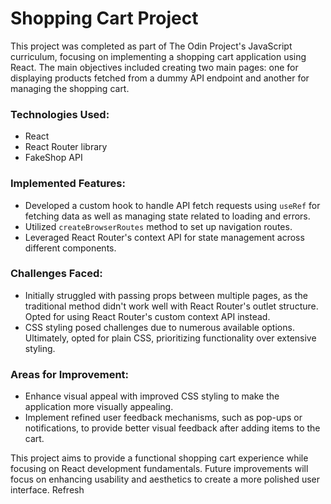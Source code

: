 # Shopping Cart Project

This project was completed as part of The Odin Project's JavaScript curriculum, focusing on implementing a shopping cart application using React. The main objectives included creating two main pages: one for displaying products fetched from a dummy API endpoint and another for managing the shopping cart.

### Technologies Used:
- React
- React Router library
- FakeShop API

### Implemented Features:
- Developed a custom hook to handle API fetch requests using `useRef` for fetching data as well as managing state related to loading and errors.
- Utilized `createBrowserRoutes` method to set up navigation routes.
- Leveraged React Router's context API for state management across different components.

### Challenges Faced:
- Initially struggled with passing props between multiple pages, as the traditional method didn't work well with React Router's outlet structure. Opted for using React Router's custom context API instead.
- CSS styling posed challenges due to numerous available options. Ultimately, opted for plain CSS, prioritizing functionality over extensive styling.

### Areas for Improvement:
- Enhance visual appeal with improved CSS styling to make the application more visually appealing.
- Implement refined user feedback mechanisms, such as pop-ups or notifications, to provide better visual feedback after adding items to the cart.

This project aims to provide a functional shopping cart experience while focusing on React development fundamentals. Future improvements will focus on enhancing usability and aesthetics to create a more polished user interface.
Refresh
